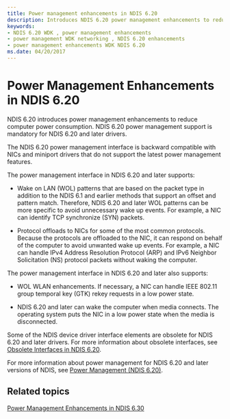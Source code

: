 ```yaml
---
title: Power management enhancements in NDIS 6.20
description: Introduces NDIS 6.20 power management enhancements to reduce computer power consumption
keywords:
- NDIS 6.20 WDK , power management enhancements
- power management WDK networking , NDIS 6.20 enhancements
- power management enhancements WDK NDIS 6.20
ms.date: 04/20/2017
---
```


# Power Management Enhancements in NDIS 6.20





NDIS 6.20 introduces power management enhancements to reduce computer power consumption. NDIS 6.20 power management support is mandatory for NDIS 6.20 and later drivers.

The NDIS 6.20 power management interface is backward compatible with NICs and miniport drivers that do not support the latest power management features.

The power management interface in NDIS 6.20 and later supports:

-   Wake on LAN (WOL) patterns that are based on the packet type in addition to the NDIS 6.1 and earlier methods that support an offset and pattern match. Therefore, NDIS 6.20 and later WOL patterns can be more specific to avoid unnecessary wake up events. For example, a NIC can identify TCP synchronize (SYN) packets.

-   Protocol offloads to NICs for some of the most common protocols. Because the protocols are offloaded to the NIC, it can respond on behalf of the computer to avoid unwanted wake up events. For example, a NIC can handle IPv4 Address Resolution Protocol (ARP) and IPv6 Neighbor Solicitation (NS) protocol packets without waking the computer.

The power management interface in NDIS 6.20 and later also supports:

-   WOL WLAN enhancements. If necessary, a NIC can handle IEEE 802.11 group temporal key (GTK) rekey requests in a low power state.

-   NDIS 6.20 and later can wake the computer when media connects. The operating system puts the NIC in a low power state when the media is disconnected.

Some of the NDIS device driver interface elements are obsolete for NDIS 6.20 and later drivers. For more information about obsolete interfaces, see [Obsolete Interfaces in NDIS 6.20](obsolete-interfaces-in-ndis-6-20.md).

For more information about power management for NDIS 6.20 and later versions of NDIS, see [Power Management (NDIS 6.20)](ndis-power-management-overview.md).

## Related topics


[Power Management Enhancements in NDIS 6.30](introduction-to-ndis-6-30.md)

 

 






